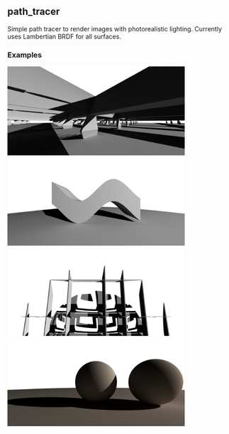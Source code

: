 ## path_tracer

Simple path tracer to render images with photorealistic lighting. Currently uses Lambertian BRDF for all surfaces.


### Examples

<div>
  <img src="https://raw.githubusercontent.com/rparkchan/path_tracer/master/examples/64spp_blackfract.png" alt="drawing" width="400"/>
  <img src="https://raw.githubusercontent.com/rparkchan/path_tracer/master/examples/64spp_sine.png" alt="drawing" width="400"/>
  <img src="https://raw.githubusercontent.com/rparkchan/path_tracer/master/examples/128spp_smalldepth.png" alt="drawing" width="400"/>
  <img src="https://raw.githubusercontent.com/rparkchan/path_tracer/master/examples/64spp_browncirclescropped.png" alt="drawing" width="400"/>
</div>

